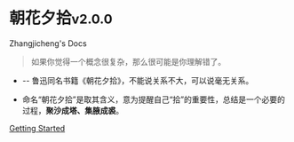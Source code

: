 <!-- <img width="80" src="/assets/cover.png"> -->

# 朝花夕拾<small>v2.0.0</small>

Zhangjicheng's Docs

> 如果你觉得一个概念很复杂，那么很可能是你理解错了。

- -- 鲁迅同名书籍《朝花夕拾》，不能说关系不大，可以说毫无关系。

- 命名“朝花夕拾”是取其含义，意为提醒自己“拾”的重要性，总结是一个必要的过程，**聚沙成塔、集腋成裘**。

[Getting Started](#my-docs)
